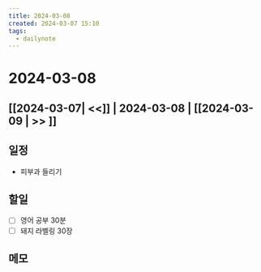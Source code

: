 ```yaml
---
title: 2024-03-08
created: 2024-03-07 15:10
tags:
  - dailynote
---
```

# 2024-03-08
## [[2024-03-07| <<]] | 2024-03-08 | [[2024-03-09 | >> ]]

## 일정
- 피부과 들리기

## 할일
- [ ] 영어 공부 30분
- [ ] 돼지 라벨링 30장

## 메모

